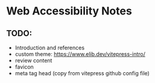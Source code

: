 # Web Accessibility Notes

## TODO:
- Introduction and references
- custom theme: https://www.elib.dev/vitepress-intro/
- review content
- favicon
- meta tag head (copy from vitepress github config file)